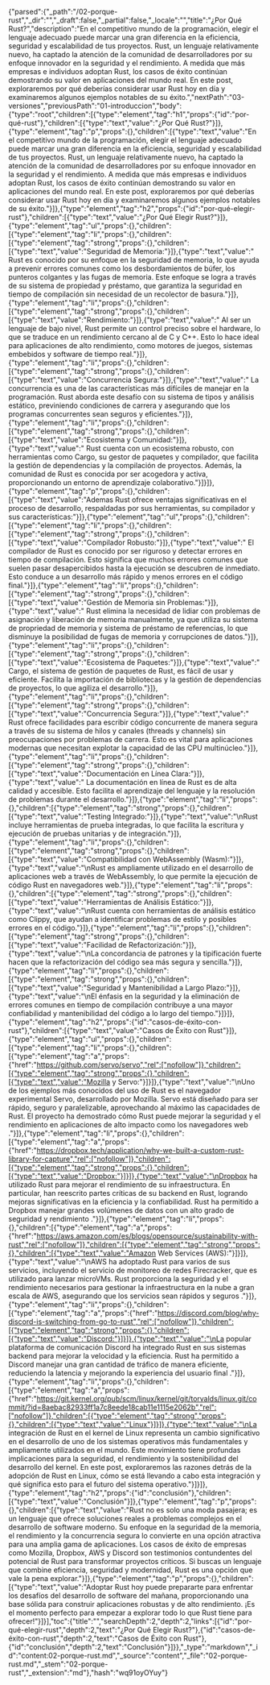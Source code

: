 {"parsed":{"_path":"/02-porque-rust","_dir":"","_draft":false,"_partial":false,"_locale":"","title":"¿Por Qué Rust?","description":"En el competitivo mundo de la programación, elegir el lenguaje adecuado puede marcar una gran diferencia en la eficiencia, seguridad y escalabilidad de tus proyectos. Rust, un lenguaje relativamente nuevo, ha captado la atención de la comunidad de desarrolladores por su enfoque innovador en la seguridad y el rendimiento. A medida que más empresas e individuos adoptan Rust, los casos de éxito continúan demostrando su valor en aplicaciones del mundo real. En este post, exploraremos por qué deberías considerar usar Rust hoy en día y examinaremos algunos ejemplos notables de su éxito.","nextPath":"03-versiones","previousPath":"01-introduccion","body":{"type":"root","children":[{"type":"element","tag":"h1","props":{"id":"por-qué-rust"},"children":[{"type":"text","value":"¿Por Qué Rust?"}]},{"type":"element","tag":"p","props":{},"children":[{"type":"text","value":"En el competitivo mundo de la programación, elegir el lenguaje adecuado puede marcar una gran diferencia en la eficiencia, seguridad y escalabilidad de tus proyectos. Rust, un lenguaje relativamente nuevo, ha captado la atención de la comunidad de desarrolladores por su enfoque innovador en la seguridad y el rendimiento. A medida que más empresas e individuos adoptan Rust, los casos de éxito continúan demostrando su valor en aplicaciones del mundo real. En este post, exploraremos por qué deberías considerar usar Rust hoy en día y examinaremos algunos ejemplos notables de su éxito."}]},{"type":"element","tag":"h2","props":{"id":"por-qué-elegir-rust"},"children":[{"type":"text","value":"¿Por Qué Elegir Rust?"}]},{"type":"element","tag":"ul","props":{},"children":[{"type":"element","tag":"li","props":{},"children":[{"type":"element","tag":"strong","props":{},"children":[{"type":"text","value":"Seguridad de Memoria:"}]},{"type":"text","value":" Rust es conocido por su enfoque en la seguridad de memoria, lo que ayuda a prevenir errores comunes como los desbordamientos de búfer, los punteros colgantes y las fugas de memoria. Este enfoque se logra a través de su sistema de propiedad y préstamo, que garantiza la seguridad en tiempo de compilación sin necesidad de un recolector de basura."}]},{"type":"element","tag":"li","props":{},"children":[{"type":"element","tag":"strong","props":{},"children":[{"type":"text","value":"Rendimiento:"}]},{"type":"text","value":" Al ser un lenguaje de bajo nivel, Rust permite un control preciso sobre el hardware, lo que se traduce en un rendimiento cercano al de C y C++. Esto lo hace ideal para aplicaciones de alto rendimiento, como motores de juegos, sistemas embebidos y software de tiempo real."}]},{"type":"element","tag":"li","props":{},"children":[{"type":"element","tag":"strong","props":{},"children":[{"type":"text","value":"Concurrencia Segura:"}]},{"type":"text","value":" La concurrencia es una de las características más difíciles de manejar en la programación. Rust aborda este desafío con su sistema de tipos y análisis estático, previniendo condiciones de carrera y asegurando que los programas concurrentes sean seguros y eficientes."}]},{"type":"element","tag":"li","props":{},"children":[{"type":"element","tag":"strong","props":{},"children":[{"type":"text","value":"Ecosistema y Comunidad:"}]},{"type":"text","value":" Rust cuenta con un ecosistema robusto, con herramientas como Cargo, su gestor de paquetes y compilador, que facilita la gestión de dependencias y la compilación de proyectos. Además, la comunidad de Rust es conocida por ser acogedora y activa, proporcionando un entorno de aprendizaje colaborativo."}]}]},{"type":"element","tag":"p","props":{},"children":[{"type":"text","value":"Ademas Rust ofrece ventajas significativas en el proceso de desarrollo, respaldadas por sus herramientas, su compilador y sus características:"}]},{"type":"element","tag":"ul","props":{},"children":[{"type":"element","tag":"li","props":{},"children":[{"type":"element","tag":"strong","props":{},"children":[{"type":"text","value":"Compilador Robusto:"}]},{"type":"text","value":" El compilador de Rust es conocido por ser riguroso y detectar errores en tiempo de compilación. Esto significa que muchos errores comunes que suelen pasar desapercibidos hasta la ejecución se descubren de inmediato. Esto conduce a un desarrollo más rápido y menos errores en el código final."}]},{"type":"element","tag":"li","props":{},"children":[{"type":"element","tag":"strong","props":{},"children":[{"type":"text","value":"Gestión de Memoria sin Problemas:"}]},{"type":"text","value":" Rust elimina la necesidad de lidiar con problemas de asignación y liberación de memoria manualmente, ya que utiliza su sistema de propriedad de memoria y sistema de préstamo de referencias, lo que disminuye la posibilidad de fugas de memoria y corrupciones de datos."}]},{"type":"element","tag":"li","props":{},"children":[{"type":"element","tag":"strong","props":{},"children":[{"type":"text","value":"Ecosistema de Paquetes:"}]},{"type":"text","value":" Cargo, el sistema de gestión de paquetes de Rust, es fácil de usar y eficiente. Facilita la importación de bibliotecas y la gestión de dependencias de proyectos, lo que agiliza el desarrollo."}]},{"type":"element","tag":"li","props":{},"children":[{"type":"element","tag":"strong","props":{},"children":[{"type":"text","value":"Concurrencia Segura:"}]},{"type":"text","value":" Rust ofrece facilidades para escribir código concurrente de manera segura a través de su sistema de hilos y canales (threads y channels) sin preocupaciones por problemas de carrera. Esto es vital para aplicaciones modernas que necesitan explotar la capacidad de las CPU multinúcleo."}]},{"type":"element","tag":"li","props":{},"children":[{"type":"element","tag":"strong","props":{},"children":[{"type":"text","value":"Documentación en Línea Clara:"}]},{"type":"text","value":" La documentación en línea de Rust es de alta calidad y accesible. Esto facilita el aprendizaje del lenguaje y la resolución de problemas durante el desarrollo."}]},{"type":"element","tag":"li","props":{},"children":[{"type":"element","tag":"strong","props":{},"children":[{"type":"text","value":"Testing Integrado:"}]},{"type":"text","value":"\nRust incluye herramientas de prueba integradas, lo que facilita la escritura y ejecución de pruebas unitarias y de integración."}]},{"type":"element","tag":"li","props":{},"children":[{"type":"element","tag":"strong","props":{},"children":[{"type":"text","value":"Compatibilidad con WebAssembly (Wasm):"}]},{"type":"text","value":"\nRust es ampliamente utilizado en el desarrollo de aplicaciones web a través de WebAssembly, lo que permite la ejecución de código Rust en navegadores web."}]},{"type":"element","tag":"li","props":{},"children":[{"type":"element","tag":"strong","props":{},"children":[{"type":"text","value":"Herramientas de Análisis Estático:"}]},{"type":"text","value":"\nRust cuenta con herramientas de análisis estático como Clippy, que ayudan a identificar problemas de estilo y posibles errores en el código."}]},{"type":"element","tag":"li","props":{},"children":[{"type":"element","tag":"strong","props":{},"children":[{"type":"text","value":"Facilidad de Refactorización:"}]},{"type":"text","value":"\nLa concordancia de patrones y la tipificación fuerte hacen que la refactorización del código sea más segura y sencilla."}]},{"type":"element","tag":"li","props":{},"children":[{"type":"element","tag":"strong","props":{},"children":[{"type":"text","value":"Seguridad y Mantenibilidad a Largo Plazo:"}]},{"type":"text","value":"\nEl énfasis en la seguridad y la eliminación de errores comunes en tiempo de compilación contribuye a una mayor confiabilidad y mantenibilidad del código a lo largo del tiempo."}]}]},{"type":"element","tag":"h2","props":{"id":"casos-de-éxito-con-rust"},"children":[{"type":"text","value":"Casos de Éxito con Rust"}]},{"type":"element","tag":"ul","props":{},"children":[{"type":"element","tag":"li","props":{},"children":[{"type":"element","tag":"a","props":{"href":"https://github.com/servo/servo","rel":["nofollow"]},"children":[{"type":"element","tag":"strong","props":{},"children":[{"type":"text","value":"Mozilla y Servo:"}]}]},{"type":"text","value":"\nUno de los ejemplos más conocidos del uso de Rust es el navegador experimental Servo, desarrollado por Mozilla. Servo está diseñado para ser rápido, seguro y paralelizable, aprovechando al máximo las capacidades de Rust. El proyecto ha demostrado cómo Rust puede mejorar la seguridad y el rendimiento en aplicaciones de alto impacto como los navegadores web ."}]},{"type":"element","tag":"li","props":{},"children":[{"type":"element","tag":"a","props":{"href":"https://dropbox.tech/application/why-we-built-a-custom-rust-library-for-capture","rel":["nofollow"]},"children":[{"type":"element","tag":"strong","props":{},"children":[{"type":"text","value":"Dropbox:"}]}]},{"type":"text","value":"\nDropbox ha utilizado Rust para mejorar el rendimiento de su infraestructura. En particular, han reescrito partes críticas de su backend en Rust, logrando mejoras significativas en la eficiencia y la confiabilidad. Rust ha permitido a Dropbox manejar grandes volúmenes de datos con un alto grado de seguridad y rendimiento ."}]},{"type":"element","tag":"li","props":{},"children":[{"type":"element","tag":"a","props":{"href":"https://aws.amazon.com/es/blogs/opensource/sustainability-with-rust","rel":["nofollow"]},"children":[{"type":"element","tag":"strong","props":{},"children":[{"type":"text","value":"Amazon Web Services (AWS):"}]}]},{"type":"text","value":"\nAWS ha adoptado Rust para varios de sus servicios, incluyendo el servicio de monitoreo de redes Firecracker, que es utilizado para lanzar microVMs. Rust proporciona la seguridad y el rendimiento necesarios para gestionar la infraestructura en la nube a gran escala de AWS, asegurando que los servicios sean rápidos y seguros  ."}]},{"type":"element","tag":"li","props":{},"children":[{"type":"element","tag":"a","props":{"href":"https://discord.com/blog/why-discord-is-switching-from-go-to-rust","rel":["nofollow"]},"children":[{"type":"element","tag":"strong","props":{},"children":[{"type":"text","value":"Discord:"}]}]},{"type":"text","value":"\nLa popular plataforma de comunicación Discord ha integrado Rust en sus sistemas backend para mejorar la velocidad y la eficiencia. Rust ha permitido a Discord manejar una gran cantidad de tráfico de manera eficiente, reduciendo la latencia y mejorando la experiencia del usuario final ."}]},{"type":"element","tag":"li","props":{},"children":[{"type":"element","tag":"a","props":{"href":"https://git.kernel.org/pub/scm/linux/kernel/git/torvalds/linux.git/commit/?id=8aebac82933ff1a7c8eede18cab11e1115e2062b","rel":["nofollow"]},"children":[{"type":"element","tag":"strong","props":{},"children":[{"type":"text","value":"Linux"}]}]},{"type":"text","value":"\nLa integración de Rust en el kernel de Linux representa un cambio significativo en el desarrollo de uno de los sistemas operativos más fundamentales y ampliamente utilizados en el mundo. Este movimiento tiene profundas implicaciones para la seguridad, el rendimiento y la sostenibilidad del desarrollo del kernel. En este post, exploraremos las razones detrás de la adopción de Rust en Linux, cómo se está llevando a cabo esta integración y qué significa esto para el futuro del sistema operativo."}]}]},{"type":"element","tag":"h2","props":{"id":"conclusión"},"children":[{"type":"text","value":"Conclusión"}]},{"type":"element","tag":"p","props":{},"children":[{"type":"text","value":"Rust no es solo una moda pasajera; es un lenguaje que ofrece soluciones reales a problemas complejos en el desarrollo de software moderno. Su enfoque en la seguridad de la memoria, el rendimiento y la concurrencia segura lo convierte en una opción atractiva para una amplia gama de aplicaciones. Los casos de éxito de empresas como Mozilla, Dropbox, AWS y Discord son testimonios contundentes del potencial de Rust para transformar proyectos críticos. Si buscas un lenguaje que combine eficiencia, seguridad y modernidad, Rust es una opción que vale la pena explorar."}]},{"type":"element","tag":"p","props":{},"children":[{"type":"text","value":"Adoptar Rust hoy puede prepararte para enfrentar los desafíos del desarrollo de software del mañana, proporcionando una base sólida para construir aplicaciones robustas y de alto rendimiento. ¡Es el momento perfecto para empezar a explorar todo lo que Rust tiene para ofrecer!"}]}],"toc":{"title":"","searchDepth":2,"depth":2,"links":[{"id":"por-qué-elegir-rust","depth":2,"text":"¿Por Qué Elegir Rust?"},{"id":"casos-de-éxito-con-rust","depth":2,"text":"Casos de Éxito con Rust"},{"id":"conclusión","depth":2,"text":"Conclusión"}]}},"_type":"markdown","_id":"content:02-porque-rust.md","_source":"content","_file":"02-porque-rust.md","_stem":"02-porque-rust","_extension":"md"},"hash":"wq91oyOYuy"}